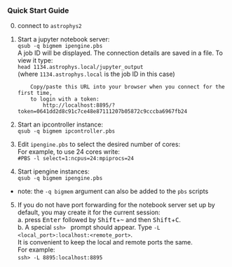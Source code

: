 ### Quick Start Guide

0. connect to `astrophys2`  

1. Start a jupyter notebook server:  
  `qsub -q bigmem ipengine.pbs`  
  A job ID will be displayed.
  The connection details are saved in a file. To view it type:  
  `head 1134.astrophys.local/jupyter_output`  
  (where `1134.astrophys.local` is the job ID in this case)
   ```
       Copy/paste this URL into your browser when you connect for the first time,
       to login with a token:
           http://localhost:8895/?token=0641dd2d8c91c7ce48e87111207b05872c9cccba6967fb24
   ```

2. Start an ipcontroller instance:  
  `qsub -q bigmem ipcontroller.pbs`

3. Edit `ipengine.pbs` to select the desired number of cores:  
  For example, to use 24 cores write:  
  `#PBS -l select=1:ncpus=24:mpiprocs=24`

4. Start ipengine instances:  
  `qsub -q bigmem ipengine.pbs`

  * note: the `-q bigmem` argument can also be added to the `pbs` scripts

5. If you do not have port forwarding for the notebook server set up by default, 
  you may create it for the current session:  
  a. press <kbd>Enter</kbd> followed by <kbd>Shift</kbd>+<kbd>~</kbd> and then <kbd>Shift</kbd>+<kbd>C</kbd>.  
  b. A special `ssh> ` prompt should appear. Type `-L <local_port>:localhost:<remote_port>`.  
     It is convenient to keep the local and remote ports the same.  
     For example:  
     `ssh> -L 8895:localhost:8895`
     
     
    
